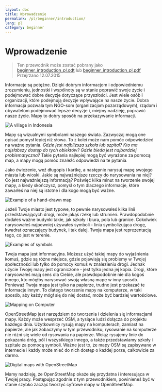 ```yaml
---
layout: doc
title: Wprowadzenie
permalink: /pl/beginner/introduction/
lang: pl
category: beginner
---
```


Wprowadzenie
============

> Ten przewodnik może zostać pobrany jako [beginner_introduction_pl.odt](/files/beginner_introduction_pl.odt) lub [beginner_introduction_pl.pdf](/files/beginner_introduction_pl.pdf)  
> Przejrzano 12.07.2015  

Informacje są potężne. Dzięki dobrym informacjom i odpowiedniemu
zrozumieniu, jednostki i wspólnoty są w stanie poprawić
swoje życie i podejmować dobre decyzje dotyczące przyszłości. Jest wiele
osób i organizacji, które podejmują decyzje wpływające na nasze życie. Dobra
informacja pozwala tym NGO-som (organizacjom pozarządowym), rządom i obywatelom podejmować lepsze
decyzje i, miejmy nadzieję, poprawić nasze życie. Mapy to dobry sposób
na przekazywanie informacji. 

![A village in Indonesia][]

Mapy są wizualnymi symbolami naszego świata. Zazwyczaj mogą one 
opisać pomysł lepiej niż słowa. To z kolei może nam pomóc
odpowiedzieć na ważne pytania. *Gdzie jest najbliższa szkoła lub szpital? Kto
ma najsłabszy dostęp do tych obiektów? Gdzie bieda jest najbardziej
problematyczna?* Takie pytania najlepiej mogą być wyrażone za pomocą map,
a mapy mogą pomóc znaleźć odpowiedzi na te pytania. 

Jako ćwiczenie, weź długopis i kartkę, a następnie narysuj mapę swojego miasta lub wioski. Jakie są
najważniejsze rzeczy do narysowania na niej? Co jest najważniejszą
informacją? Poświęć kilka minut na tworzenie swojej mapy, a kiedy
skończysz, pomyśl o tym dlaczego informacje, które zawarłeś na niej są istotne i
dla kogo mogą być ważne.

![Example of a hand-drawn map][]

Jeżeli Twoje miasto jest typowe, to pewnie narysowałeś kilka linii przedstawiających
drogi, może jakąś rzekę lub strumień. Prawdopodobnie dodałeś ważne budynki
takie, jak szkoły i biura, pola lub granice. Cokolwiek narysowałeś
najpewniej używałeś symboli - linia symbolizująca drogę, kwadrat
oznaczający budynek, i tak dalej. Twoja mapa jest reprezentacją tego, co jest
w terenie.

![Examples of symbols][]

Twoja mapa jest informacyjna. Możesz użyć takiej mapy do wyjaśnienia
komuś, gdzie są różne miejsca, gdzie pojawiają się problemy w Twojej
społeczności lub tylko do pomocy komuś w znalezieniu drogi. Jednak
użycie Twojej mapy jest ograniczone - jest tylko jedna jej kopia.
Drogi, które narysowałeś mają sens dla Ciebie, ale prawdopodobnie nie dla kogoś innego,
kto mógłby narysować swoją własną mapę w inny sposób. Ponieważ Twoja mapa
jest tylko na papierze, trudno jest przekazać te informacje innym.
To dlatego tworzenie mapy na komputerze, w taki sposób, aby każdy mógł
się do niej dostać, może być bardziej wartościowe. 

![Mapping on Computer][]

OpenStreetMap jest narzędziem do tworzenia i dzielenia się informacjami mapy. 
Każdy może wesprzeć OSM, a tysiące ludzi dołącza do projektu 
każdego dnia. Użytkownicy rysują mapy na komputerach, zamiast na papierze, ale jak 
zobaczymy w tym przewodniku, rysowanie na komputerze nie różni się 
wiele od rysowania na papierze. Wciąż rysujemy linie do pokazania dróg,
pól i wszystkiego innego, a także przedstawiamy szkoły i szpitale 
za pomocą symboli. Ważne jest to, że mapy OSM są zapisywane w 
internecie i każdy może mieć do nich dostęp o każdej porze, całkowicie za darmo.

![Digital maps with OpenStreetMap][]

Mamy nadzieję, że OpenStreetMap okaże się przydatna i interesująca w Twojej
pracy. Postępując zgodnie z tym przewodnikiem, powinieneś być w stanie szybko
zacząć tworzyć cyfrowe mapy w OpenStreetMap.


[A village in Indonesia]: /images/beginner/village-in-indonesia.png
[Example of a hand-drawn map]: /images/beginner/hand-drawn-map.png
[Examples of symbols]: /images/beginner/examples-of-symbols.png
[Mapping on Computer]: /images/beginner/mapping-on-computer.png
[Digital maps with OpenStreetMap]: /images/beginner/digital-maps-with-osm.png